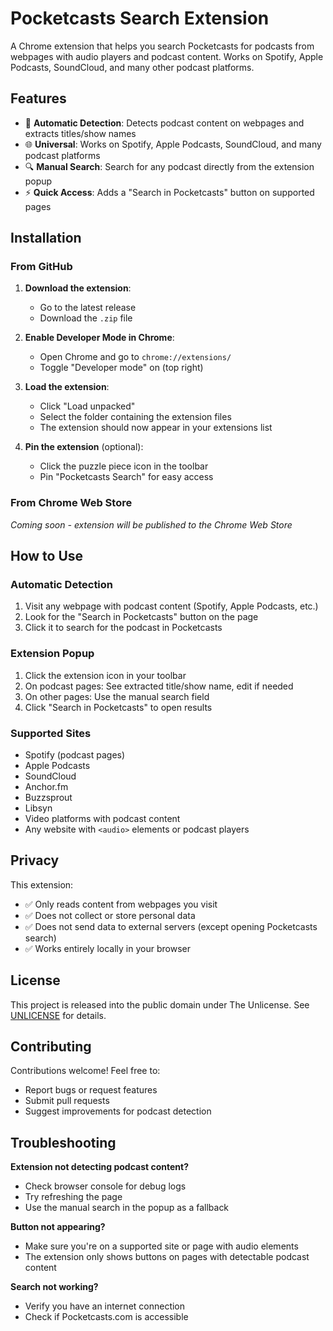 # Pocketcasts Search Extension

A Chrome extension that helps you search Pocketcasts for podcasts from webpages with audio players and podcast content. Works on Spotify, Apple Podcasts, SoundCloud, and many other podcast platforms.

## Features

- 🎯 **Automatic Detection**: Detects podcast content on webpages and extracts titles/show names
- 🌐 **Universal**: Works on Spotify, Apple Podcasts, SoundCloud, and many podcast platforms
- 🔍 **Manual Search**: Search for any podcast directly from the extension popup
- ⚡ **Quick Access**: Adds a "Search in Pocketcasts" button on supported pages

## Installation

### From GitHub

1. **Download the extension**:
   - Go to the latest release
   - Download the `.zip` file

2. **Enable Developer Mode in Chrome**:
   - Open Chrome and go to `chrome://extensions/`
   - Toggle "Developer mode" on (top right)

3. **Load the extension**:
   - Click "Load unpacked"
   - Select the folder containing the extension files
   - The extension should now appear in your extensions list

4. **Pin the extension** (optional):
   - Click the puzzle piece icon in the toolbar
   - Pin "Pocketcasts Search" for easy access

### From Chrome Web Store

*Coming soon - extension will be published to the Chrome Web Store*

## How to Use

### Automatic Detection
1. Visit any webpage with podcast content (Spotify, Apple Podcasts, etc.)
2. Look for the "Search in Pocketcasts" button on the page
3. Click it to search for the podcast in Pocketcasts

### Extension Popup
1. Click the extension icon in your toolbar
2. On podcast pages: See extracted title/show name, edit if needed
3. On other pages: Use the manual search field
4. Click "Search in Pocketcasts" to open results

### Supported Sites
- Spotify (podcast pages)
- Apple Podcasts
- SoundCloud
- Anchor.fm
- Buzzsprout
- Libsyn
- Video platforms with podcast content
- Any website with `<audio>` elements or podcast players

## Privacy

This extension:
- ✅ Only reads content from webpages you visit
- ✅ Does not collect or store personal data
- ✅ Does not send data to external servers (except opening Pocketcasts search)
- ✅ Works entirely locally in your browser

## License

This project is released into the public domain under The Unlicense. See [UNLICENSE](UNLICENSE) for details.

## Contributing

Contributions welcome! Feel free to:
- Report bugs or request features
- Submit pull requests
- Suggest improvements for podcast detection

## Troubleshooting

**Extension not detecting podcast content?**
- Check browser console for debug logs
- Try refreshing the page
- Use the manual search in the popup as a fallback

**Button not appearing?**
- Make sure you're on a supported site or page with audio elements
- The extension only shows buttons on pages with detectable podcast content

**Search not working?**
- Verify you have an internet connection
- Check if Pocketcasts.com is accessible

